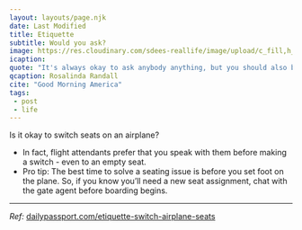 ```yaml
---
layout: layouts/page.njk
date: Last Modified
title: Etiquette
subtitle: Would you ask?
image: https://res.cloudinary.com/sdees-reallife/image/upload/c_fill,h_400,w_400/v1746680460/IMG_0462_w0lece.jpg
icaption: 
quote: "It's always okay to ask anybody anything, but you should also be ready when someone replies to you with the answer that you weren't expecting. In other words, be prepared to hear -No!-"
qcaption: Rosalinda Randall
cite: "Good Morning America"
tags: 
 - post
 - life
---
```

Is it okay to switch seats on an airplane?
- In fact, flight attendants prefer that you speak with them before making a switch - even to an empty seat.
- Pro tip: The best time to solve a seating issue is before you set foot on the plane. So, if you know you’ll need a new seat assignment, chat with the gate agent before boarding begins.
---
*Ref:* [dailypassport.com/etiquette-switch-airplane-seats](https://dailypassport.com/etiquette-switch-airplane-seats/)
